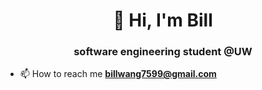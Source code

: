 <h1 align="center">👋 Hi, I'm Bill</h1>
<h3 align="center">software engineering student @UW</h3>

- 📫 How to reach me **billwang7599@gmail.com**
<p align="left">
</p>

